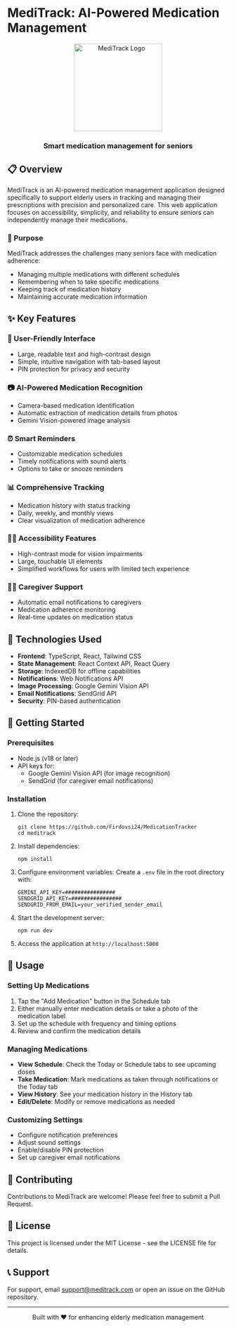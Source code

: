 # MediTrack: AI-Powered Medication Management

<div align="center">
  <img src="attached_assets/logo.png" alt="MediTrack Logo" width="200">
  <h3>Smart medication management for seniors</h3>
</div>

## 📋 Overview

MediTrack is an AI-powered medication management application designed specifically to support elderly users in tracking and managing their prescriptions with precision and personalized care. This web application focuses on accessibility, simplicity, and reliability to ensure seniors can independently manage their medications.

### 🎯 Purpose

MediTrack addresses the challenges many seniors face with medication adherence:
- Managing multiple medications with different schedules
- Remembering when to take specific medications
- Keeping track of medication history
- Maintaining accurate medication information

## ✨ Key Features

### 📱 User-Friendly Interface
- Large, readable text and high-contrast design
- Simple, intuitive navigation with tab-based layout
- PIN protection for privacy and security

### 📷 AI-Powered Medication Recognition
- Camera-based medication identification
- Automatic extraction of medication details from photos
- Gemini Vision-powered image analysis

### ⏰ Smart Reminders
- Customizable medication schedules
- Timely notifications with sound alerts
- Options to take or snooze reminders

### 📊 Comprehensive Tracking
- Medication history with status tracking
- Daily, weekly, and monthly views
- Clear visualization of medication adherence

### 👴👵 Accessibility Features
- High-contrast mode for vision impairments
- Large, touchable UI elements
- Simplified workflows for users with limited tech experience

### 👨‍⚕️ Caregiver Support
- Automatic email notifications to caregivers
- Medication adherence monitoring
- Real-time updates on medication status

## 🔧 Technologies Used

- **Frontend**: TypeScript, React, Tailwind CSS
- **State Management**: React Context API, React Query
- **Storage**: IndexedDB for offline capabilities
- **Notifications**: Web Notifications API
- **Image Processing**: Google Gemini Vision API
- **Email Notifications**: SendGrid API
- **Security**: PIN-based authentication

## 🚀 Getting Started

### Prerequisites

- Node.js (v18 or later)
- API keys for:
  - Google Gemini Vision API (for image recognition)
  - SendGrid (for caregiver email notifications)

### Installation

1. Clone the repository:
   ```
   git clone https://github.com/Firdovsi24/MedicationTracker
   cd meditrack
   ```

2. Install dependencies:
   ```
   npm install
   ```

3. Configure environment variables:
   Create a `.env` file in the root directory with:
   ```
   GEMINI_API_KEY=################
   SENDGRID_API_KEY=################
   SENDGRID_FROM_EMAIL=your_verified_sender_email
   ```

4. Start the development server:
   ```
   npm run dev
   ```

5. Access the application at `http://localhost:5000`

## 📱 Usage

### Setting Up Medications

1. Tap the "Add Medication" button in the Schedule tab
2. Either manually enter medication details or take a photo of the medication label
3. Set up the schedule with frequency and timing options
4. Review and confirm the medication details

### Managing Medications

- **View Schedule**: Check the Today or Schedule tabs to see upcoming doses
- **Take Medication**: Mark medications as taken through notifications or the Today tab
- **View History**: See your medication history in the History tab
- **Edit/Delete**: Modify or remove medications as needed

### Customizing Settings

- Configure notification preferences
- Adjust sound settings
- Enable/disable PIN protection
- Set up caregiver email notifications

## 🤝 Contributing

Contributions to MediTrack are welcome! Please feel free to submit a Pull Request.

## 📝 License

This project is licensed under the MIT License - see the LICENSE file for details.

## 📞 Support

For support, email support@meditrack.com or open an issue on the GitHub repository.

---

<div align="center">
  <p>Built with ❤️ for enhancing elderly medication management</p>
</div>
